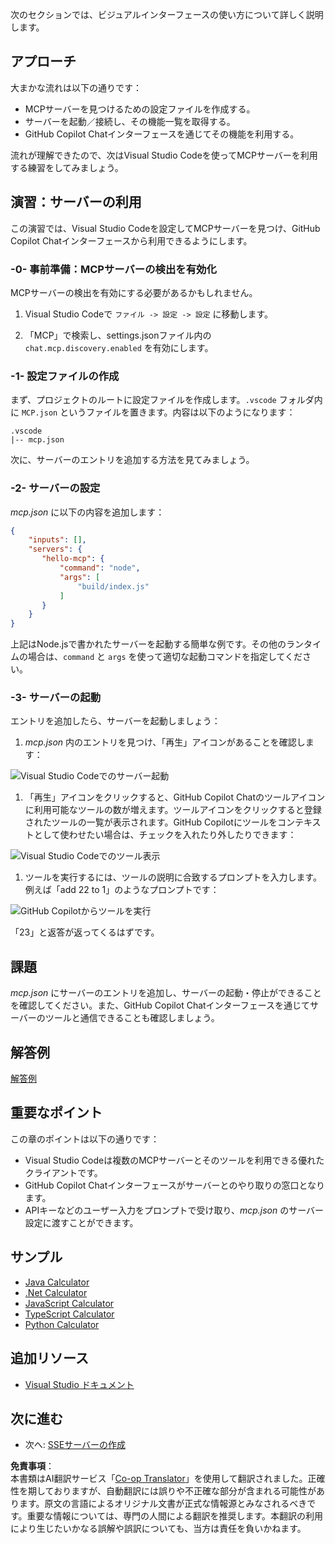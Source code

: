 <!--
CO_OP_TRANSLATOR_METADATA:
{
  "original_hash": "54e9ffc5dba01afcb8880a9949fd1881",
  "translation_date": "2025-07-13T19:25:38+00:00",
  "source_file": "03-GettingStarted/04-vscode/README.md",
  "language_code": "ja"
}
-->
次のセクションでは、ビジュアルインターフェースの使い方について詳しく説明します。

## アプローチ

大まかな流れは以下の通りです：

- MCPサーバーを見つけるための設定ファイルを作成する。
- サーバーを起動／接続し、その機能一覧を取得する。
- GitHub Copilot Chatインターフェースを通じてその機能を利用する。

流れが理解できたので、次はVisual Studio Codeを使ってMCPサーバーを利用する練習をしてみましょう。

## 演習：サーバーの利用

この演習では、Visual Studio Codeを設定してMCPサーバーを見つけ、GitHub Copilot Chatインターフェースから利用できるようにします。

### -0- 事前準備：MCPサーバーの検出を有効化

MCPサーバーの検出を有効にする必要があるかもしれません。

1. Visual Studio Codeで `ファイル -> 設定 -> 設定` に移動します。

1. 「MCP」で検索し、settings.jsonファイル内の `chat.mcp.discovery.enabled` を有効にします。

### -1- 設定ファイルの作成

まず、プロジェクトのルートに設定ファイルを作成します。`.vscode` フォルダ内に `MCP.json` というファイルを置きます。内容は以下のようになります：

```text
.vscode
|-- mcp.json
```

次に、サーバーのエントリを追加する方法を見てみましょう。

### -2- サーバーの設定

*mcp.json* に以下の内容を追加します：

```json
{
    "inputs": [],
    "servers": {
       "hello-mcp": {
           "command": "node",
           "args": [
               "build/index.js"
           ]
       }
    }
}
```

上記はNode.jsで書かれたサーバーを起動する簡単な例です。その他のランタイムの場合は、`command` と `args` を使って適切な起動コマンドを指定してください。

### -3- サーバーの起動

エントリを追加したら、サーバーを起動しましょう：

1. *mcp.json* 内のエントリを見つけ、「再生」アイコンがあることを確認します：

  ![Visual Studio Codeでのサーバー起動](../../../../translated_images/vscode-start-server.8e3c986612e3555de47e5b1e37b2f3020457eeb6a206568570fd74a17e3796ad.ja.png)  

1. 「再生」アイコンをクリックすると、GitHub Copilot Chatのツールアイコンに利用可能なツールの数が増えます。ツールアイコンをクリックすると登録されたツールの一覧が表示されます。GitHub Copilotにツールをコンテキストとして使わせたい場合は、チェックを入れたり外したりできます：

  ![Visual Studio Codeでのツール表示](../../../../translated_images/vscode-tool.0b3bbea2fb7d8c26ddf573cad15ef654e55302a323267d8ee6bd742fe7df7fed.ja.png)

1. ツールを実行するには、ツールの説明に合致するプロンプトを入力します。例えば「add 22 to 1」のようなプロンプトです：

  ![GitHub Copilotからツールを実行](../../../../translated_images/vscode-agent.d5a0e0b897331060518fe3f13907677ef52b879db98c64d68a38338608f3751e.ja.png)

  「23」と返答が返ってくるはずです。

## 課題

*mcp.json* にサーバーのエントリを追加し、サーバーの起動・停止ができることを確認してください。また、GitHub Copilot Chatインターフェースを通じてサーバーのツールと通信できることも確認しましょう。

## 解答例

[解答例](./solution/README.md)

## 重要なポイント

この章のポイントは以下の通りです：

- Visual Studio Codeは複数のMCPサーバーとそのツールを利用できる優れたクライアントです。
- GitHub Copilot Chatインターフェースがサーバーとのやり取りの窓口となります。
- APIキーなどのユーザー入力をプロンプトで受け取り、*mcp.json* のサーバー設定に渡すことができます。

## サンプル

- [Java Calculator](../samples/java/calculator/README.md)
- [.Net Calculator](../../../../03-GettingStarted/samples/csharp)
- [JavaScript Calculator](../samples/javascript/README.md)
- [TypeScript Calculator](../samples/typescript/README.md)
- [Python Calculator](../../../../03-GettingStarted/samples/python)

## 追加リソース

- [Visual Studio ドキュメント](https://code.visualstudio.com/docs/copilot/chat/mcp-servers)

## 次に進む

- 次へ: [SSEサーバーの作成](../05-sse-server/README.md)

**免責事項**：  
本書類はAI翻訳サービス「[Co-op Translator](https://github.com/Azure/co-op-translator)」を使用して翻訳されました。正確性を期しておりますが、自動翻訳には誤りや不正確な部分が含まれる可能性があります。原文の言語によるオリジナル文書が正式な情報源とみなされるべきです。重要な情報については、専門の人間による翻訳を推奨します。本翻訳の利用により生じたいかなる誤解や誤訳についても、当方は責任を負いかねます。